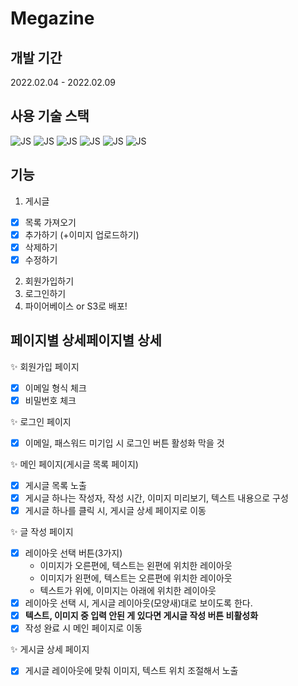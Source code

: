 # Megazine

## 개발 기간

2022.02.04 - 2022.02.09

## 사용 기술 스택

![JS](https://img.shields.io/badge/HTML5-E34F26?style=flat-square&logo=HTML5&logoColor=fff&fontColor=fff)
![JS](https://img.shields.io/badge/CSS3-1572B6?style=flat-square&logo=CSS3&logoColor=fff&fontColor=fff)
![JS](https://img.shields.io/badge/JavaScript-F7DF1E?style=flat-square&logo=JavaScript&logoColor=fff&fontColor=fff)
![JS](https://img.shields.io/badge/React-61DAFB?style=flat-square&logo=React&logoColor=fff&fontColor=fff)
![JS](https://img.shields.io/badge/Redux-764ABC?style=flat-square&logo=Redux&logoColor=fff&fontColor=fff)
![JS](https://img.shields.io/badge/styledComponents-DB7093?style=flat-square&logo=styled-components&logoColor=fff&fontColor=fff)

## 기능

1. 게시글
  - [x] 목록 가져오기
  - [x] 추가하기 (+이미지 업로드하기)
  - [x] 삭제하기
  - [x] 수정하기
2. 회원가입하기
3. 로그인하기
4. 파이어베이스 or S3로 배포!

## 페이지별 상세페이지별 상세

✨ 회원가입 페이지

   - [x] 이메일 형식 체크
   - [x] 비밀번호 체크

✨ 로그인 페이지

   - [x] 이메일, 패스워드 미기입 시 로그인 버튼 활성화 막을 것

✨ 메인 페이지(게시글 목록 페이지)

   - [x] 게시글 목록 노출
   - [x] 게시글 하나는 작성자, 작성 시간, 이미지 미리보기, 텍스트 내용으로 구성
   - [x] 게시글 하나를 클릭 시, 게시글 상세 페이지로 이동

✨ 글 작성 페이지
   - [x] 레이아웃 선택 버튼(3가지)
     - 이미지가 오른편에, 텍스트는 왼편에 위치한 레이아웃
     - 이미지가 왼편에, 텍스트는 오른편에 위치한 레이아웃
     - 텍스트가 위에, 이미지는 아래에 위치한 레이아웃
   - [x] 레이아웃 선택 시, 게시글 레이아웃(모양새)대로 보이도록 한다.
   - [x] **텍스트, 이미지 중 입력 안된 게 있다면 게시글 작성 버튼 비활성화**
   - [x] 작성 완료 시 메인 페이지로 이동

✨ 게시글 상세 페이지

   - [x] 게시글 레이아웃에 맞춰 이미지, 텍스트 위치 조절해서 노출
